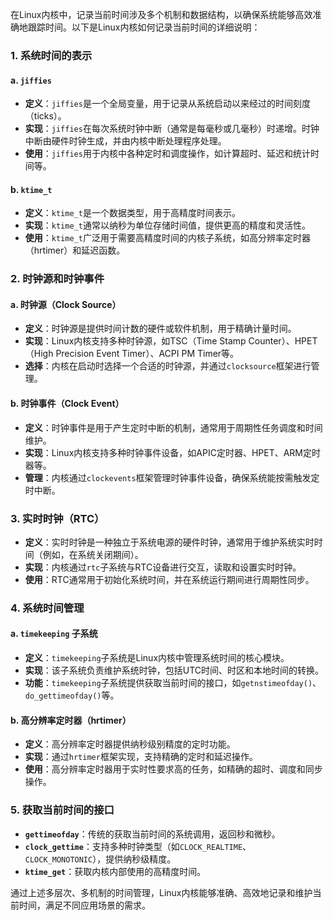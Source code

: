 在Linux内核中，记录当前时间涉及多个机制和数据结构，以确保系统能够高效准确地跟踪时间。以下是Linux内核如何记录当前时间的详细说明：

### 1. 系统时间的表示

#### a. `jiffies`
- **定义**：`jiffies`是一个全局变量，用于记录从系统启动以来经过的时间刻度（ticks）。
- **实现**：`jiffies`在每次系统时钟中断（通常是每毫秒或几毫秒）时递增。时钟中断由硬件时钟生成，并由内核中断处理程序处理。
- **使用**：`jiffies`用于内核中各种定时和调度操作，如计算超时、延迟和统计时间等。

#### b. `ktime_t`
- **定义**：`ktime_t`是一个数据类型，用于高精度时间表示。
- **实现**：`ktime_t`通常以纳秒为单位存储时间值，提供更高的精度和灵活性。
- **使用**：`ktime_t`广泛用于需要高精度时间的内核子系统，如高分辨率定时器（hrtimer）和延迟函数。

### 2. 时钟源和时钟事件

#### a. 时钟源（Clock Source）
- **定义**：时钟源是提供时间计数的硬件或软件机制，用于精确计量时间。
- **实现**：Linux内核支持多种时钟源，如TSC（Time Stamp Counter）、HPET（High Precision Event Timer）、ACPI PM Timer等。
- **选择**：内核在启动时选择一个合适的时钟源，并通过`clocksource`框架进行管理。

#### b. 时钟事件（Clock Event）
- **定义**：时钟事件是用于产生定时中断的机制，通常用于周期性任务调度和时间维护。
- **实现**：Linux内核支持多种时钟事件设备，如APIC定时器、HPET、ARM定时器等。
- **管理**：内核通过`clockevents`框架管理时钟事件设备，确保系统能按需触发定时中断。

### 3. 实时时钟（RTC）

- **定义**：实时时钟是一种独立于系统电源的硬件时钟，通常用于维护系统实时时间（例如，在系统关闭期间）。
- **实现**：内核通过`rtc`子系统与RTC设备进行交互，读取和设置实时时钟。
- **使用**：RTC通常用于初始化系统时间，并在系统运行期间进行周期性同步。

### 4. 系统时间管理

#### a. `timekeeping` 子系统
- **定义**：`timekeeping`子系统是Linux内核中管理系统时间的核心模块。
- **实现**：该子系统负责维护系统时钟，包括UTC时间、时区和本地时间的转换。
- **功能**：`timekeeping`子系统提供获取当前时间的接口，如`getnstimeofday()`、`do_gettimeofday()`等。

#### b. 高分辨率定时器（hrtimer）
- **定义**：高分辨率定时器提供纳秒级别精度的定时功能。
- **实现**：通过`hrtimer`框架实现，支持精确的定时和延迟操作。
- **使用**：高分辨率定时器用于实时性要求高的任务，如精确的超时、调度和同步操作。

### 5. 获取当前时间的接口

- **`gettimeofday`**：传统的获取当前时间的系统调用，返回秒和微秒。
- **`clock_gettime`**：支持多种时钟类型（如`CLOCK_REALTIME`、`CLOCK_MONOTONIC`），提供纳秒级精度。
- **`ktime_get`**：获取内核内部使用的高精度时间。

通过上述多层次、多机制的时间管理，Linux内核能够准确、高效地记录和维护当前时间，满足不同应用场景的需求。